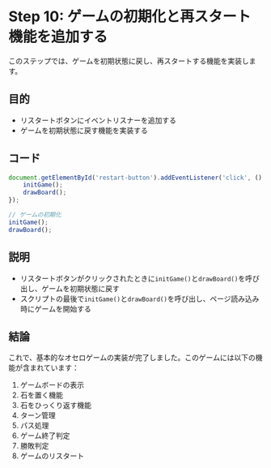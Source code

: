 # Step 10: ゲームの初期化と再スタート機能を追加する

このステップでは、ゲームを初期状態に戻し、再スタートする機能を実装します。

## 目的
- リスタートボタンにイベントリスナーを追加する
- ゲームを初期状態に戻す機能を実装する

## コード
```javascript
document.getElementById('restart-button').addEventListener('click', () => {
    initGame();
    drawBoard();
});

// ゲームの初期化
initGame();
drawBoard();
```

## 説明
- リスタートボタンがクリックされたときに`initGame()`と`drawBoard()`を呼び出し、ゲームを初期状態に戻す
- スクリプトの最後で`initGame()`と`drawBoard()`を呼び出し、ページ読み込み時にゲームを開始する

## 結論
これで、基本的なオセロゲームの実装が完了しました。このゲームには以下の機能が含まれています：

1. ゲームボードの表示
2. 石を置く機能
3. 石をひっくり返す機能
4. ターン管理
5. パス処理
6. ゲーム終了判定
7. 勝敗判定
8. ゲームのリスタート